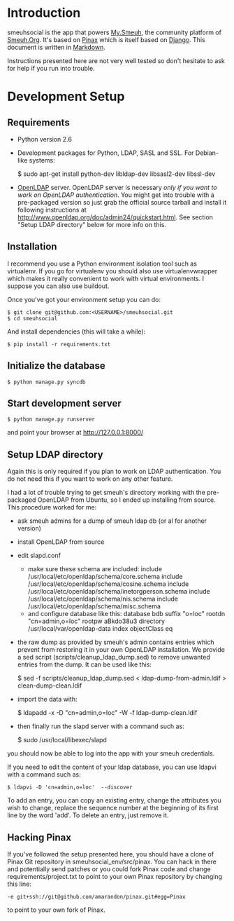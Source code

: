 Introduction
============

smeuhsocial is the app that powers [My.Smeuh](https://my.smeuh.org), the
community platform of [Smeuh.Org](http://smeuh.org).  It's based on
[Pinax](http://pinaxproject.com) which is itself based on
[Django](http://djangoproject.com).  This document is written in
[Markdown](http://daringfireball.net/projects/markdown/syntax).

Instructions presented here are not very well tested so don't hesitate to
ask for help if you run into trouble.

Development Setup
=================


Requirements
------------

 - Python version 2.6
 - Development packages for Python, LDAP, SASL and SSL. For Debian-like systems:

    $ sudo apt-get install python-dev libldap-dev libsasl2-dev libssl-dev

 - [OpenLDAP](http://www.openldap.org/) server. OpenLDAP server is necessary
   *only if you want to work on OpenLDAP authentication*. You might get into
   trouble with a pre-packaged version so just grab the official source tarball
   and install it following instructions at
   <http://www.openldap.org/doc/admin24/quickstart.html>. See section "Setup LDAP
   directory" below for more info on this.


Installation
------------

I recommend you use a Python environment isolation tool such as virtualenv. If
you go for virtualenv you should also use virtualenvwrapper which makes it
really convenient to work with virtual environments. I suppose you can also use
buildout.

Once you've got your environment setup you can do:

    $ git clone git@github.com:<USERNAME>/smeuhsocial.git
    $ cd smeuhsocial


And install dependencies (this will take a while):

    $ pip install -r requirements.txt


Initialize the database
-----------------------

    $ python manage.py syncdb


Start development server
------------------------

    $ python manage.py runserver

and point your browser at <http://127.0.0.1:8000/>


Setup LDAP directory
--------------------

Again this is only required if you plan to work on LDAP authentication. You do
not need this if you want to work on any other feature.

I had a lot of trouble trying to get smeuh's directory working with the
pre-packaged OpenLDAP from Ubuntu, so I ended up installing from source.  This
procedure worked for me:

* ask smeuh admins for a dump of smeuh ldap db (or al for another version)
* install OpenLDAP from source
* edit slapd.conf
  - make sure these schema are included:
        include     /usr/local/etc/openldap/schema/core.schema
        include     /usr/local/etc/openldap/schema/cosine.schema
        include     /usr/local/etc/openldap/schema/inetorgperson.schema
        include     /usr/local/etc/openldap/schema/nis.schema
        include     /usr/local/etc/openldap/schema/misc.schema
  - and configure database like this:
        database    bdb
        suffix      "o=loc"
        rootdn      "cn=admin,o=loc"
        rootpw      aBkdo38u3
        directory   /usr/local/var/openldap-data
        index   objectClass eq
* the raw dump as provided by smeuh's admin contains entries which prevent from
  restoring it in your own OpenLDAP installation. We provide a sed script
  (scripts/cleanup_ldap_dump.sed) to remove unwanted entries from the dump. It
  can be used like this:

    $ sed -f scripts/cleanup_ldap_dump.sed < ldap-dump-from-admin.ldif > clean-dump-clean.ldif

* import the data with:

    $ ldapadd -x -D "cn=admin,o=loc" -W -f ldap-dump-clean.ldif

* then finally run the slapd server with a command such as:

    $ sudo /usr/local/libexec/slapd

you should now be able to log into the app with your smeuh credentials.

If you need to edit the content of your ldap database, you can use ldapvi with a
command such as:

    $ ldapvi -D 'cn=admin,o=loc'  --discover

To add an entry, you can copy an existing entry, change the attributes you wish
to change, replace the sequence number at the beginning of its first line by
the word 'add'. To delete an entry, just remove it.


Hacking Pinax
-------------

If you've followed the setup presented here, you should have a clone of Pinax
Git repository in smeuhsocial_env/src/pinax. You can hack in there and
potentially send patches or you could fork Pinax code and change
requirements/project.txt to point to your own Pinax repository by changing this
line:

    -e git+ssh://git@github.com/amarandon/pinax.git#egg=Pinax

to point to your own fork of Pinax.
